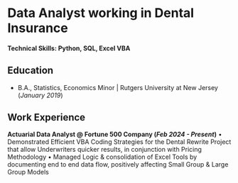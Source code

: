 # Data Analyst working in Dental Insurance

#### Technical Skills: Python, SQL, Excel VBA

## Education		        		
- B.A., Statistics, Economics Minor | Rutgers University at New Jersey (_January 2019_)

## Work Experience
**Actuarial Data Analyst @ Fortune 500 Company (_Feb 2024 - Present_)**
• Demonstrated Efficient VBA Coding Strategies for the Dental Rewrite Project that allow Underwriters quicker results, in conjunction with Pricing Methodology
• Managed Logic & consolidation of Excel Tools by documenting end to end data flow, positively affecting Small Group & Large Group Models
